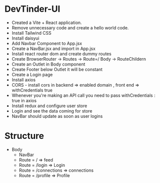 # DevTinder-UI

-   Created a Vite + React application.
-   Remove unnecessary code and create a hello world code.
-   Install Tailwind CSS
-   Install daisyui
-   Add Navbar Component to App.jsx
-   Create a NavBar.jsx and import in App.jsx
-   Install react router dom and create dummy routes
-   Create BrowserRouter -> Routes -> Route=/ Body -> RouteChildern
-   Create an Outlet in Body component
-   Create Footer below Outlet it will be constant
-   Create a Login page
-   Install axios
-   CORS - install cors in backend => enabled domain , front end => withCredentials true
-   Whenever you're making an API call you need to pass withCredentials : true in axios
-   Install redux and configure user store
-   Login and see the data coming for store
-   NavBar should update as soon as user logins

# Structure

-   Body
    -   NavBar
    -   Route = / => feed
    -   Route = /login => Login
    -   Route = /connections => connections
    -   Route = /profile => Profile

